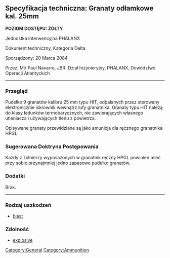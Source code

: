 ## Specyfikacja techniczna: Granaty odłamkowe kal. 25mm

**POZIOM DOSTĘPU: ŻÓŁTY**

Jednostka interwencyjna PHALANX

Dokument techniczny, Kategoria Delta

Sporządzony: 20 Marca 2084

Przez: Mjr Paul Navarre, JBR: Dział Inżynieryjny, PHALANX, Dowództwo
Operacji Atlantyckich

------------------------------------------------------------------------

### Przegląd

Pudełko 9 granatów kalibru 25 mm typu HIT, odpalanych przez sterowany
elektronicznie iskrownik wewnątrz lufy granatnika. Granaty typu HIT
należą do klasy ładunków termobarycznych, nie zawierających własnego
utleniacza i używających tlenu z powietrza.

Opisywane granaty przewidziane są jako amunicja dla ręcznego granatnika
HPGL.

### Sugerowana Doktryna Postępowania

Każdy z żołnierzy wyposażonych w granatnik ręczny HPGL powinien mieć
przy sobie przynajmniej jedno zapasowe pudełko granatów.

### Dodatki

Brak.

------------------------------------------------------------------------

### Rodzaj uszkodzeń

- [blast](Damage/blast "wikilink")

### Zdolność

- [explosive](Skills/explosive "wikilink")

[Category:General](Category:General "wikilink")
[Category:Ammunition](Category:Ammunition "wikilink")